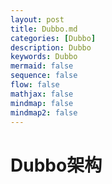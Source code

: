 ```yaml
---
layout: post
title: Dubbo.md
categories: [Dubbo]
description: Dubbo
keywords: Dubbo
mermaid: false
sequence: false
flow: false
mathjax: false
mindmap: false
mindmap2: false
---
```

# Dubbo架构
